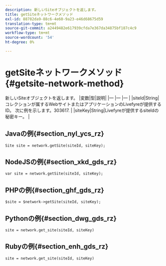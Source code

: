 ```yaml
---
description: 新しいSiteオブジェクトを返します。
title: getSiteネットワークメソッド
exl-id: 88782da9-88c6-4e60-9a23-e46d68675d59
translation-type: tm+mt
source-git-commit: a2449482e617939cfda7e367da34875bf187c4c9
workflow-type: tm+mt
source-wordcount: '54'
ht-degree: 0%

---
```


# getSiteネットワークメソッド{#getsite-network-method}

新しいSiteオブジェクトを返します。
|変数|型|説明|
|— |— |— |
|siteId|String|コレクションが属するWebサイトまたはアプリケーションのLivefyreが提供するID。 次に例を示します。303617.  |
|siteKey|String|Livefyreが提供するsiteIdの秘密キー。  |

## Javaの例{#section_nyl_ycs_rz}

```
Site site = network.getSite(siteId, siteKey); 
```

## NodeJSの例{#section_xkd_gds_rz}

```
var site = network.getSite(siteId, siteKey); 
```

## PHPの例{#section_ghf_gds_rz}

```
$site = $network->getSite(siteId, siteKey);
```

## Pythonの例{#section_dwg_gds_rz}

```
site = network.get_site(siteId, siteKey) 
```

## Rubyの例{#section_enh_gds_rz}

```
site = network.get_site(siteId, siteKey) 
```
